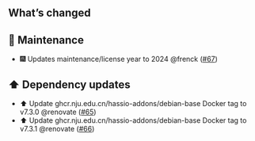 ## What’s changed

## 🧰 Maintenance

- 🎆 Updates maintenance/license year to 2024 @frenck ([#67](https://github.com/hassio-addons/addon-foldingathome/pull/67))

## ⬆️ Dependency updates

- ⬆️ Update ghcr.nju.edu.cn/hassio-addons/debian-base Docker tag to v7.3.0 @renovate ([#65](https://github.com/hassio-addons/addon-foldingathome/pull/65))
- ⬆️ Update ghcr.nju.edu.cn/hassio-addons/debian-base Docker tag to v7.3.1 @renovate ([#66](https://github.com/hassio-addons/addon-foldingathome/pull/66))
